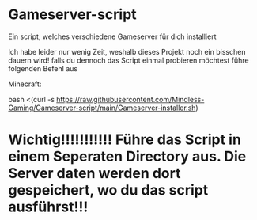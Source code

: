 # Gameserver-script
Ein script, welches verschiedene Gameserver für dich installiert


Ich habe leider nur wenig Zeit, weshalb dieses Projekt noch ein bisschen dauern wird!
falls du dennoch das Script einmal probieren möchtest führe folgenden Befehl aus

Minecraft:

bash <(curl -s https://raw.githubusercontent.com/Mindless-Gaming/Gameserver-script/main/Gameserver-installer.sh)



# Wichtig!!!!!!!!!!! Führe das Script in einem Seperaten Directory aus. Die Server daten werden dort gespeichert, wo du das script ausführst!!!

